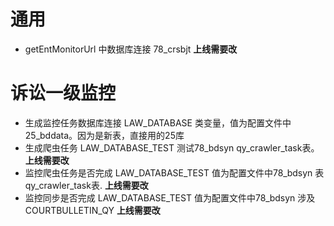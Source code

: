 # 通用
- getEntMonitorUrl 中数据库连接 78_crsbjt **上线需要改**

# 诉讼一级监控
- 生成监控任务数据库连接 LAW_DATABASE 类变量，值为配置文件中25_bddata。因为是新表，直接用的25库
- 生成爬虫任务 LAW_DATABASE_TEST 测试78_bdsyn   qy_crawler_task表。 **上线需要改**
- 监控爬虫任务是否完成 LAW_DATABASE_TEST 值为配置文件中78_bdsyn  表qy_crawler_task表. **上线需要改**
- 监控同步是否完成 LAW_DATABASE_TEST 值为配置文件中78_bdsyn  涉及COURTBULLETIN_QY  **上线需要改**
